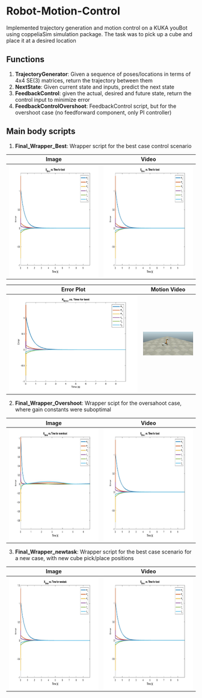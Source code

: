 # Robot-Motion-Control
Implemented trajectory generation and motion control on a KUKA youBot using coppeliaSim simulation package. The task was to pick up a cube and place it at a desired location

## Functions
1. **TrajectoryGenerator**: Given a sequence of poses/locations in terms of 4x4 SE(3) matrices, return the trajectory between them
2. **NextState**: Given current state and inputs, predict the next state
3. **FeedbackControl**: given the actual, desired and future state, return the control input to minimize error
4. **FeedbackControlOvershoot**: FeedbackControl script, but for the overshoot case (no feedforward component, only PI controller)

## Main body scripts
1. **Final_Wrapper_Best**: Wrapper script for the best case control scenario 

| Image                                                                                                                                            | Video                                                                                                                                            |
|--------------------------------------------------------------------------------------------------------------------------------------------------|--------------------------------------------------------------------------------------------------------------------------------------------------|
| <a href="url"><img src="https://github.com/ribhattacharya/Robot-Motion-Control/blob/main/results/best_crop.jpeg" align="left" height="300" ></a> | <a href="url"><img src="https://github.com/ribhattacharya/Robot-Motion-Control/blob/main/results/best_crop.jpeg" align="left" height="300" ></a> |

| Error Plot                      | Motion Video                 |
|---------------------------------|------------------------------|
| ![best](results/best_crop.jpeg) | ![bestvid](results/best.gif) |

2. **Final_Wrapper_Overshoot**: Wrapper scipt for the oversahoot case, where gain constants were suboptimal

| Image                                                                                                                                            | Video                                                                                                                                            |
|--------------------------------------------------------------------------------------------------------------------------------------------------|--------------------------------------------------------------------------------------------------------------------------------------------------|
| <a href="url"><img src="https://github.com/ribhattacharya/Robot-Motion-Control/blob/main/results/overshoot_crop.jpeg" align="left" height="300" ></a> | <a href="url"><img src="https://github.com/ribhattacharya/Robot-Motion-Control/blob/main/results/best_crop.jpeg" align="left" height="300" ></a> |

3. **Final_Wrapper_newtask**: Wrapper script for the best case scenario for a new case, with new cube pick/place positions

| Image                                                                                                                                            | Video                                                                                                                                            |
|--------------------------------------------------------------------------------------------------------------------------------------------------|--------------------------------------------------------------------------------------------------------------------------------------------------|
| <a href="url"><img src="https://github.com/ribhattacharya/Robot-Motion-Control/blob/main/results/newtask_crop.jpeg" align="left" height="300" ></a> | <a href="url"><img src="https://github.com/ribhattacharya/Robot-Motion-Control/blob/main/results/best_crop.jpeg" align="left" height="300" ></a> |
